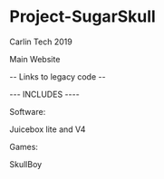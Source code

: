 # Project-SugarSkull

Carlin Tech 2019

Main Website 

-- Links to legacy code --

--- INCLUDES ----

Software:

Juicebox lite and V4


Games:

SkullBoy

